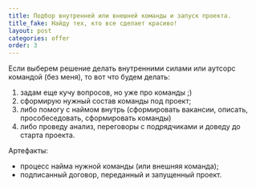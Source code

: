 ```yaml
---
title: Подбор внутренней или внешней команды и запуск проекта.
title_fake: Найду тех, кто все сделает красиво!
layout: post
categories: offer
order: 3
---
```


Если выберем решение делать внутренними силами или аутсорс командой (без меня), то
вот что будем делать:
1. задам еще кучу вопросов, но уже про команды ;)
2. сформирую нужный состав команды под проект;
3. либо помогу с наймом внутрь (сформировать вакансии, описать, прособеседовать, сформировать команды)
4. либо проведу анализ, переговоры с подрядчиками и доведу до старта проекта.

Артефакты:
* процесс найма нужной команды (или внешняя команда);
* подписанный договор, переданный и запущенный проект.